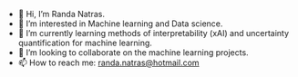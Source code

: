 - 👋 Hi, I’m Randa Natras.
- 👀 I’m interested in Machine learning and Data science.
- 🌱 I’m currently learning methods of interpretability (xAI) and uncertainty quantification for machine learning.
- 💞️ I’m looking to collaborate on the machine learning projects.
- 📫 How to reach me: randa.natras@hotmail.com

<!---
Randa-lab/Randa-lab is a ✨ special ✨ repository because its `README.md` (this file) appears on your GitHub profile.
You can click the Preview link to take a look at your changes.
--->
